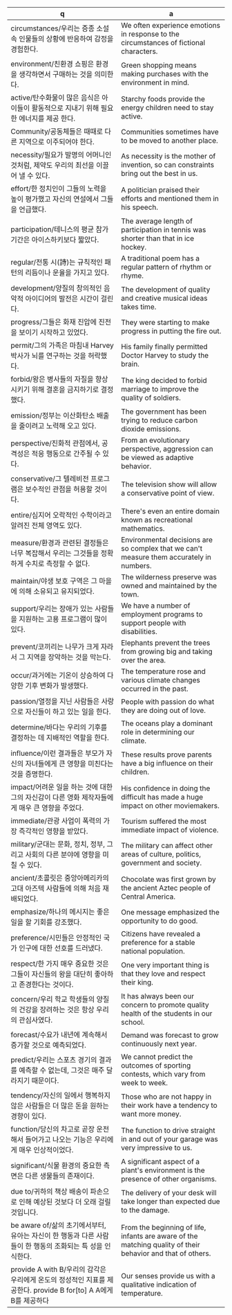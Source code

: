q | a
---|---
circumstances/우리는 증종 소설 속 인물들의 상황에 반응하여 감정을 경험한다.	| We often experience emotions in response to the circumstances of fictional characters.
environment/친환경 쇼핑은 환경을 생각하면서 구매하는 것을 의미한다.	| Green shopping means making purchases with the environment in mind.
active/탄수화물이 많은 음식은 아이들이 활동적으로 지내기 위해 필요한 에너지를 제공 한다.	| Starchy foods provide the energy children need to stay active.
Community/공동체들은 때때로 다른 지역으로 이주되어야 한다.	| Communities sometimes have to be moved to another place. 
necessity/필요가 발명의 어머니인 것처럼, 제약도 우리의 최선을 이끌어 낼 수 있다.	| As necessity is the mother of invention, so can constraints bring out the best in us.
effort/한 정치인이 그들의 노력을 높이 평가했고 자신의 연설에서 그들을 언급했다. 	| A politician praised their efforts and mentioned them in his speech.
participation/테니스의 평균 참가 기간은 아이스하키보다 짧았다.	| The average length of participation in tennis was shorter than that in ice hockey.
regular/전통 시(詩)는 규칙적인 패턴의 리듬이나 운율을 가지고 있다.	| A traditional poem has a regular pattern of rhythm or rhyme. 
development/양질의 창의적인 음악적 아이디어의 발전은 시간이 걸린다.	| The development of quality and creative musical ideas takes time.
progress/그들은 화재 진압에 진전을 보이기 시작하고 있었다.	| They were starting to make progress in putting the fire out. 
permit/그의 가족은 마침내 Harvey 박사가 뇌를 연구하는 것을 허락했다.	| His family finally permitted Doctor Harvey to study the brain. 
forbid/왕은 병사들의 자질을 향상시키기 위해 결혼을 금지하기로 결정했다.	| The king decided to forbid marriage to improve the quality of soldiers. 
emission/정부는 이산화탄소 배출을 줄이려고 노력해 오고 있다.	| The government has been trying to reduce carbon dioxide emissions.
perspective/진화적 관점에서, 공격성은 적응 행동으로 간주될 수 있다.	| From an evolutionary perspective, aggression can be viewed as adaptive behavior. 
conservative/그 텔레비전 프로그램은 보수적인 관점을 허용할 것이다.	| The television show will allow a conservative point of view. 
entire/심지어 오락적인 수학이라고 알려진 전체 영역도 있다.	| There's even an entire domain known as recreational mathematics.
measure/환경과 관련된 결정들은 너무 복잡해서 우리는 그것들을 정확하게 수치로 측정할 수 없다.	| Environmental decisions are so complex that we can't measure them accurately in numbers.
maintain/야생 보호 구역은 그 마을에 의해 소유되고 유지되었다.	| The wilderness preserve was owned and maintained by the town.
support/우리는 장애가 있는 사람들을 지원하는 고용 프로그램이 많이 있다.	| We have a number of employment programs to support people with disabilities.
prevent/코끼리는 나무가 크게 자라서 그 지역을 장악하는 것을 막는다.	| Elephants prevent the trees from growing big and taking over the area.
occur/과거에는 기온이 상승하여 다양한 기후 변화가 발생했다.	| The temperature rose and various climate changes occurred in the past.
passion/열정을 지닌 사람들은 사랑으로 자신들이 하고 있는 일을 한다.	| People with passion do what they are doing out of love. 
determine/바다는 우리의 기후를 결정하는 데 지배적인 역할을 한다.	| The oceans play a dominant role in determining our climate. 
influence/이런 결과들은 부모가 자신의 자녀들에게 큰 영향을 미친다는 것을 증명한다.	| These results prove parents have a big influence on their children.
impact/어려운 일을 하는 것에 대한 그의 자신감이 다른 영화 제작자들에게 매우 큰 영향을 주었다.	| His confidence in doing the difficult has made a huge impact on other moviemakers.
immediate/관광 사업이 폭력의 가장 즉각적인 영향을 받았다.	| Tourism suffered the most immediate impact of violence. 
military/군대는 문화, 정치, 정부, 그리고 사회의 다른 분야에 영향을 미칠 수 있다.	| The military can affect other areas of culture, politics, government and society. 
ancient/초콜릿은 중앙아메리카의 고대 아즈텍 사람들에 의해 처음 재배되었다.	| Chocolate was first grown by the ancient Aztec people of Central America.
emphasize/하나의 메시지는 좋은 일을 할 기회를 강조했다.	| One message emphasized the opportunity to do good.
preference/시민들은 안정적인 국가 인구에 대한 선호를 드러냈다.	| Citizens have revealed a preference for a stable national population.
respect/한 가지 매우 중요한 것은 그들이 자신들의 왕을 대단히 좋아하고 존경한다는 것이다.	| One very important thing is that they love and respect their king.
concern/우리 학교 학생들의 양질의 건강을 장려하는 것은 항상 우리의 관심사였다.	| It has always been our concern to promote quality health of the students in our school.
forecast/수요가 내년에 계속해서 증가할 것으로 예측되었다.	| Demand was forecast to grow continuously next year. 
predict/우리는 스포츠 경기의 결과를 예측할 수 없는데, 그것은 매주 달라지기 때문이다.	| We cannot predict the outcomes of sporting contests, which vary from week to week.
tendency/자신의 일에서 행복하지 않은 사람들은 더 많은 돈을 원하는 경향이 있다.	| Those who are not happy in their work have a tendency to want more money.
function/당신의 차고로 곧장 운전해서 들어가고 나오는 기능은 우리에게 매우 인상적이었다.	| The function to drive straight in and out of your garage was very impressive to us.
significant/식물 환경의 중요한 측면은 다른 생물들의 존재이다.	| A significant aspect of a plant's environment is the presence of other organisms.
due to/귀하의 책상 배송이 파손으로 인해 예상된 것보다 더 오래 걸릴 것입니다.	| The delivery of your desk will take longer than expected due to the damage. 
be aware of/삶의 초기에서부터, 유아는 자신이 한 행동과 다른 사람들이 한 행동의 조화되는 특 성을 인식한다.	| From the beginning of life, infants are aware of the matching quality of their behavior and that of others.
provide A with B/우리의 감각은 우리에게 온도의 정성적인 지표를 제공한다. provide B for[to] A A에게 B를 제공하다	| Our senses provide us with a qualitative indication of temperature.